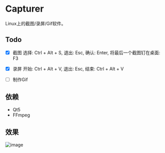 # Capturer
Linux上的截图/录屏/Gif软件。


## Todo
- [x] 截图 选择: Ctrl + Alt + S, 退出: Esc, 确认: Enter, 将最后一个截图钉在桌面: F3
- [x] 录屏 开始: Ctrl + Alt + V, 退出: Esc, 结束: Ctrl + Alt + V
- [ ] 制作Gif


## 依赖
- Qt5
- FFmpeg


## 效果
![image](https://github.com/ffiirree/Capturer/blob/master/capturer.gif)